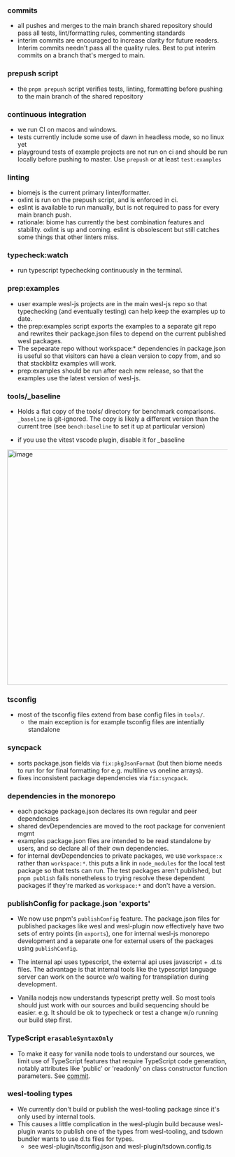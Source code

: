 ### commits
- all pushes and merges to the main branch shared repository should 
  pass all tests, lint/formatting rules, commenting standards
- interim commits are encouraged to increase clarity for future readers.
  Interim commits needn't pass all the quality rules. 
  Best to put interim commits on a branch that's merged to main.

### prepush script
- the `pnpm prepush` script verifies tests, linting, 
  formatting before pushing to the main branch of the shared repository

### continuous integration
- we run CI on macos and windows.
- tests currently include some use of dawn in headless mode, so no linux yet
- playground tests of example projects are not run on ci and should be run 
  locally before pushing to master.
  Use `prepush` or at least `test:examples`

### linting
- biomejs is the current primary linter/formatter.
- oxlint is run on the prepush script, and is enforced in ci.
- eslint is available to run manually, but is not required to pass for every main branch push.
- rationale: biome has currently the best combination features and stability. oxlint is up and coming. eslint is obsolescent but still catches some things that other linters miss.

### typecheck:watch
- run typescript typechecking continuously in the terminal.

### prep:examples
- user example wesl-js projects are in the main wesl-js repo
so that typechecking (and eventually testing) can help keep the examples up to date. 
- the prep:examples script exports the examples 
to a separate git repo
and rewrites their package.json files to depend on 
the current published wesl packages.
- The sepearate repo without workspace:* dependencies in package.json
is useful so that visitors can have a clean version to copy from,
and so that stackblitz examples will work.
- prep:examples should be run after each new release, 
so that the examples use the latest version of wesl-js.

### tools/_baseline
- Holds a flat copy of the tools/ directory for benchmark comparisons.
`_baseline` is git-ignored.
The copy is likely a different version than the current tree 
(see `bench:baseline` to set it up at particular version)

- if you use the vitest vscode plugin, disable it for _baseline
<img width="539" alt="image" src="https://github.com/user-attachments/assets/84e3a309-108a-4b6a-b05e-c31acc6f3dc2" />

### tsconfig 
- most of the tsconfig files extend from base config files in `tools/`.
  - the main exception is for example tsconfig files are intentially standalone
    
### syncpack
- sorts package.json fields via `fix:pkgJsonFormat` 
(but then biome needs to run for for final formatting for e.g. multiline vs oneline arrays).
- fixes inconsistent package dependencies via `fix:syncpack`.

### dependencies in the monorepo
- each package package.json declares its own regular and peer dependencies
- shared devDependencies are moved to the root package for convenient mgmt
- examples package.json files are intended to be read standalone by 
  users, and so declare all of their own dependencies.
- for internal devDependencies to private packages, we use `workspace:x` rather than `workspace:*`. 
  this puts a link in `node_modules` for the local test package so that tests can run.
  The test packages aren't published, but `pnpm publish` fails
  nonetheless to trying resolve these dependent packages if they're marked as `workspace:*`
  and don't have a version.

### publishConfig for package.json 'exports'
- We now use pnpm's `publishConfig` feature. 
  The package.json files for published packages like wesl and wesl-plugin 
  now effectively have two sets of entry points (in `exports`),
  one for internal wesl-js monorepo development 
  and a separate one for external users of the packages using `publishConfig`.

- The internal api uses typescript, 
  the external api uses javascript + .d.ts files. 
  The advantage is that internal tools like the typescript language server 
  can work on the source w/o waiting for transpilation during development.

- Vanilla nodejs now understands typescript pretty well.
  So most tools should just work with our sources and build sequencing should be easier. 
  e.g. It should be ok to typecheck or test a change w/o running our build step first.

### TypeScript `erasableSyntaxOnly`
- To make it easy for vanilla node tools to understand our sources, 
  we limit use of TypeScript features that require TypeScript code generation,
  notably attributes like 'public' or 'readonly' on class constructor 
  function parameters. See [commit](https://github.com/wgsl-tooling-wg/wesl-js/tree/cd8dcc3c49fc0fa96174126980cd7e8127b6a073).

### wesl-tooling types
- We currently don't build or publish the wesl-tooling package
  since it's only used by internal tools.
- This causes a little complication in the wesl-plugin build
  because wesl-plugin wants to publish one of the types from wesl-tooling, and tsdown bundler wants to use d.ts files for types.
  - see wesl-plugin/tsconfig.json and wesl-plugin/tsdown.config.ts 
